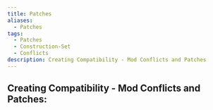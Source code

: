 ```yaml
---
title: Patches
aliases:
  - Patches
tags:
  - Patches
  - Construction-Set
  - Conflicts
description: Creating Compatibility - Mod Conflicts and Patches
---
```

## Creating Compatibility - Mod Conflicts and Patches: